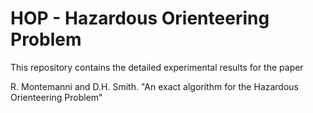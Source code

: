 # HOP - Hazardous Orienteering Problem

This repository contains the detailed experimental results for the paper

R. Montemanni and D.H. Smith. "An exact algorithm for the Hazardous Orienteering Problem"
